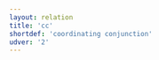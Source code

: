 ```yaml
---
layout: relation
title: 'cc'
shortdef: 'coordinating conjunction'
udver: '2'
---
```

<!-- Interlanguage links updated Út zář 29 18:41:11 CEST 2020 -->
